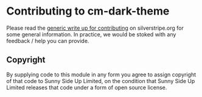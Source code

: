 # Contributing to cm-dark-theme

Please read the
[generic write up for contributing](https://docs.silverstripe.org/en/4.0/contributing/)
on silverstripe.org for some general information.  In practice,
we would be stoked with any feedback / help you can provide.

## Copyright

By supplying code to this module in any form you agree to assign
copyright of that code to Sunny Side Up Limited, on the condition
that Sunny Side Up Limited releases that code under a form of open
source license.
